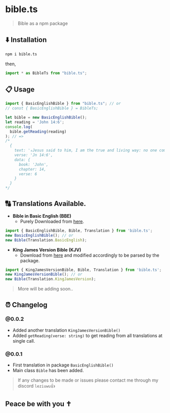 # bible.ts
> Bible as a npm package
## ⬇️ Installation
```bash
npm i bible.ts
```
then,
```ts
import * as BibleTs from "bible.ts";
```

## 📋 Usage
```ts
import { BasicEnglishBible } from "bible.ts"; // or
// const { BasicEnglishBible } = BibleTs;

let bible = new BasicEnglishBible();
let reading = 'John 14:6';
console.log(
  bible.getReading(reading)
); // => 
/* 
  {
    text: '₆Jesus said to him, I am the true and living way: no one comes to the Father but by me.',
    verse: 'Jn 14:6',
    data: {
      book: 'John',
      chapter: 14,
      verse: 6
    }
  }
*/
```

## 🔠 Translations Available.
- **Bible in Basic English (BBE)**
  - Purely Downloaded from [here](http://www.o-bible.com/download/bbe.gz).
```ts
import { BasicEnglishBible, Bible, Translation } from 'bible.ts';
new BasicEnglishBible(); // or
new Bible(Translation.BasicEnglish);
```
- **King James Version Bible (KJV)**
  - Download from [here](http://www.o-bible.com/download/kjv.gz) and modified accordingly to be parsed by the package.
```ts
import { KingJamesVersionBible, Bible, Translation } from 'bible.ts';
new KingJamesVersionBible(); // or
new Bible(Translation.KingJamesVersion);
```
> More will be adding soon..


## ⏰ Changelog
### @0.0.2
- Added another translation `KingJamesVersionBible()`
- Added `getReading(verse: string)` to get reading from all translations at single call.
### @0.0.1
- First translation in package `BasicEnglishBible()`
- Main class `Bible` has been added.

> If any changes to be made or issues please contact me through my discord `leziuwu`👍

## Peace be with you ✝️

